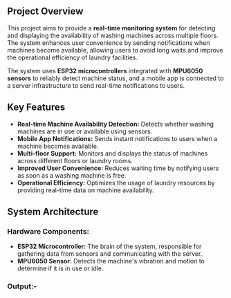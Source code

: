 ## Project Overview

This project aims to provide a **real-time monitoring system** for detecting and displaying the availability of washing machines across multiple floors. The system enhances user convenience by sending notifications when machines become available, allowing users to avoid long waits and improve the operational efficiency of laundry facilities. 

The system uses **ESP32 microcontrollers** integrated with **MPU6050 sensors** to reliably detect machine status, and a mobile app is connected to a server infrastructure to send real-time notifications to users.

## Key Features

- **Real-time Machine Availability Detection:** Detects whether washing machines are in use or available using sensors.
- **Mobile App Notifications:** Sends instant notifications to users when a machine becomes available.
- **Multi-floor Support:** Monitors and displays the status of machines across different floors or laundry rooms.
- **Improved User Convenience:** Reduces waiting time by notifying users as soon as a washing machine is free.
- **Operational Efficiency:** Optimizes the usage of laundry resources by providing real-time data on machine availability.

## System Architecture

### Hardware Components:
- **ESP32 Microcontroller:** The brain of the system, responsible for gathering data from sensors and communicating with the server.
- **MPU6050 Sensor:** Detects the machine's vibration and motion to determine if it is in use or idle.
### Output:-
